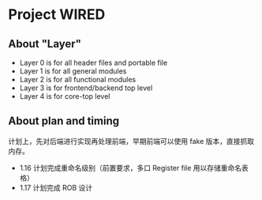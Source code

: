 # Project WIRED

## About "Layer"

- Layer 0 is for all header files and portable file
- Layer 1 is for all general modules
- Layer 2 is for all functional modules
- Layer 3 is for frontend/backend top level
- Layer 4 is for core-top level

## About plan and timing
计划上，先对后端进行实现再处理前端，早期前端可以使用 fake 版本，直接抓取内存。

- 1.16 计划完成重命名级别（前置要求，多口 Register file 用以存储重命名表格）
- 1.17 计划完成 ROB 设计
